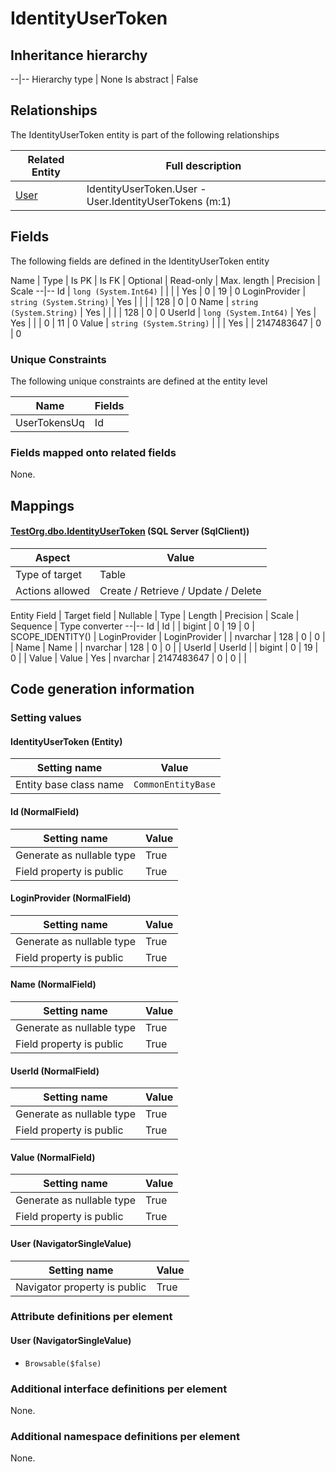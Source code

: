 ﻿IdentityUserToken
================

## Inheritance hierarchy

--|--
Hierarchy type | None
Is abstract | False

## Relationships

The IdentityUserToken entity is part of the following relationships 

Related Entity | Full description 
--|--
[User](../../_DefaultGroup/Entities/User.htm) | IdentityUserToken.User - User.IdentityUserTokens (m:1) 

## Fields

The following fields are defined in the IdentityUserToken entity 

Name | Type | Is PK | Is FK | Optional | Read-only | Max. length | Precision | Scale
--|--
Id | `long (System.Int64)` |   |  |  | Yes | 0 | 19 | 0
LoginProvider | `string (System.String)` |  Yes |  |  |  | 128 | 0 | 0
Name | `string (System.String)` |  Yes |  |  |  | 128 | 0 | 0
UserId | `long (System.Int64)` |  Yes | Yes |  |  | 0 | 11 | 0
Value | `string (System.String)` |   |  | Yes |  | 2147483647 | 0 | 0

### Unique Constraints

The following unique constraints are defined at the entity level

Name | Fields 
--|--
UserTokensUq | Id

### Fields mapped onto related fields
None.

## Mappings

#### [TestOrg.dbo.IdentityUserToken](../../../SQL_Server_SqlClient/TestOrg/dbo/IdentityUserToken.htm) (SQL Server (SqlClient))

Aspect | Value
--|--
Type of target | Table
Actions allowed | Create / Retrieve / Update / Delete

Entity Field | Target field | Nullable | Type | Length | Precision | Scale | Sequence | Type converter
--|--
Id | Id |  | bigint | 0 | 19 | 0 | SCOPE_IDENTITY() | 
LoginProvider | LoginProvider |  | nvarchar | 128 | 0 | 0 |  | 
Name | Name |  | nvarchar | 128 | 0 | 0 |  | 
UserId | UserId |  | bigint | 0 | 19 | 0 |  | 
Value | Value | Yes | nvarchar | 2147483647 | 0 | 0 |  | 

## Code generation information

### Setting values
#### IdentityUserToken (Entity)
Setting name | Value
--|--
Entity base class name | `CommonEntityBase`

#### Id (NormalField)
Setting name | Value
--|--
Generate as nullable type | True
Field property is public | True

#### LoginProvider (NormalField)
Setting name | Value
--|--
Generate as nullable type | True
Field property is public | True

#### Name (NormalField)
Setting name | Value
--|--
Generate as nullable type | True
Field property is public | True

#### UserId (NormalField)
Setting name | Value
--|--
Generate as nullable type | True
Field property is public | True

#### Value (NormalField)
Setting name | Value
--|--
Generate as nullable type | True
Field property is public | True

#### User (NavigatorSingleValue)
Setting name | Value
--|--
Navigator property is public | True

### Attribute definitions per element

#### User (NavigatorSingleValue)

* `Browsable($false)`


### Additional interface definitions per element

None.

### Additional namespace definitions per element

None.
